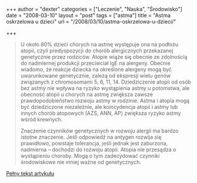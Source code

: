 +++
author = "dexter"
categories = ["Leczenie", "Nauka", "Środowisko"]
date = "2008-03-10"
layout = "post"
tags = ["astma"]
title = "Astma oskrzelowa u dzieci"
url = "/2008/03/10/astma-oskrzelowa-u-dzieci/"

+++

> U około 80% dzieci chorych na astmę występuje ona na podłożu atopii, czyli predyspozycji do chorób alergicznych przekazanej genetycznie przez rodziców. Atopie wiąże się obecnie ze zdolnością do nadmiernej produkcji przeciwciał IgE na alergeny. Obecnie wiadomo, że reakcje dziecka na określone alergeny mogą być uwarunkowane genetycznie, zależą od ekspresji wielu genów związanych z chromosomami 5, 6, 11, 14. Dziedziczenie atopii od osób bez astmy nie wpływa na ryzyko wystąpienia astmy u potomstwa, ale obecność atopii u chorych na astmę zwiększa zawsze prawdopodobieństwo rozwoju astmy w rodzinie. Astma i atopia mogą być dziedziczone niezależnie, ale koincydencja atopii i astmy lub innych chorób atopowych (AZS, ANN, AP) zwiększa ryzyko astmy wśród krewnych.
> 
> Znaczenie czynników genetycznych w rozwoju alergii ma bardzo istotne znaczenie. Jeśli odpowiedź na antygen rozwija się prawidłowo, powstaje tolerancja, jeśli jednak jest zaburzona, nadmierna &#8211; dochodzi do rozwoju atopii. Atopia nie przesądza o wystąpieniu choroby. Mogą o tym zadecydować czynniki środowiskowe nie mniej ważne od genetycznych.

[Pełny tekst artykułu][1]

 [1]: http://www.gazetalekarska.pl/xml/nil/gazeta/numery/n1997/n199703/n19970309